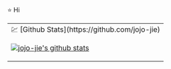 ⭐ Hi

<table>

<tr>
<td valign="top">
 💹 [Github Stats](https://github.com/jojo-jie)

[![jojo-jie's github stats](https://github-readme-stats.vercel.app/api?username=jojo-jie&count_private=true&show_icons=true)](https://github.com/jojo-jie)

</td>
</tr>

</table>